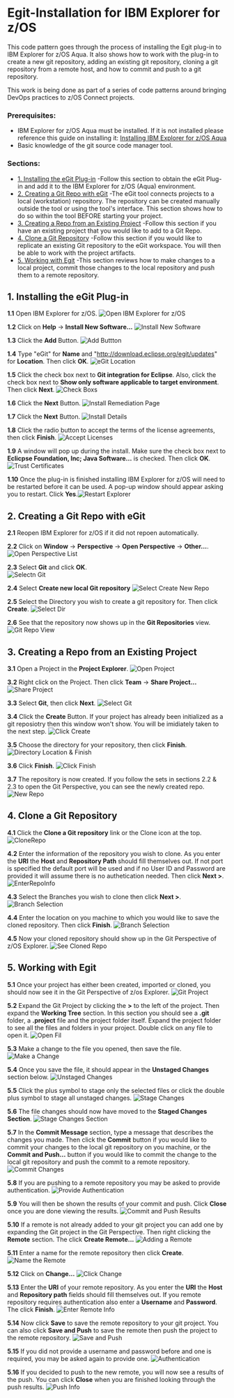 # Egit-Installation for IBM Explorer for z/OS <!-- omit in toc -->

This code pattern goes through the process of installing the Egit plug-in to IBM Explorer for z/OS Aqua. It also shows how to work with the plug-in to create a new git repository, adding an existing git repository, cloning a git repository from a remote host, and how to commit and push to a git repository.

This work is being done as part of a series of code patterns around bringing DevOps practices to z/OS Connect projects.

### Prerequisites:

- IBM Explorer for z/OS Aqua must be installed. If it is not installed please reference this guide on installing it: [Installing IBM Explorer for z/OS Aqua](https://www.ibm.com/support/knowledgecenter/en/SSBDYH_3.2/com.ibm.zexpl.install.client.doc/topics/install20.html)
- Basic knowledge of the git source code manager tool.

### Sections: <!-- omit in toc -->

- [1. Installing the eGit Plug-in](#1-installing-the-egit-plug-in)
-Follow this section to obtain the eGit Plug-in and add it to the IBM Explorer for z/OS (Aqua) environment.
- [2. Creating a Git Repo with eGit](#2-creating-a-git-repo-with-egit)
-The eGit tool connects projects to a local (workstation) repository.  The repository can be created manually outside the tool or using the tool's interface.  This section shows how to do so within the tool BEFORE starting your project.
- [3. Creating a Repo from an Existing Project](#3-creating-a-repo-from-an-existing-project)
-Follow this section if you have an existing project that you would like to add to a Git Repo.
- [4. Clone a Git Repository](#4-clone-a-git-repository)
-Follow this section if you would like to replicate an existing Git repository to the eGit workspace.  You will then be able to work with the project artifacts.
- [5. Working with Egit](#5-working-with-egit)
-This section reviews how to make changes to a local project, commit those changes to the local repository and push them to a remote repository.

## 1. Installing the eGit Plug-in

**1.1** Open IBM Explorer for z/OS. ![Open IBM Explorer for z/OS](docs/source/images/Windows-Egit-Installation-Screenshots/1.1-OpenZOSExplorer.png)

**1.2** Click on **Help** -> **Install New Software...** ![Install New Software](docs/source/images/Windows-Egit-Installation-Screenshots/1.2-InstallNewSoftware.png)

**1.3** Click the **Add** Button. ![Add Buttton](docs/source/images/Windows-Egit-Installation-Screenshots/1.3-AddButton.png)

**1.4** Type "eGit" for **Name** and "http://download.eclipse.org/egit/updates" for **Location**. Then click **OK**. ![eGit Location](docs/source/images/Windows-Egit-Installation-Screenshots/1.4-EgitLink.png)

**1.5** Click the check box next to **Git integration for Eclipse**. Also, click the check box next to **Show only software applicable to target environment**. Then click **Next**. ![Check Boxs](docs/source/images/Windows-Egit-Installation-Screenshots/1.5-CheckBoxs.png)

**1.6** Click the **Next** Button. ![Install Remediation Page](docs/source/images/Windows-Egit-Installation-Screenshots/1.6-InstallRemediationPage.png)

**1.7** Click the **Next** Button. ![Install Details](docs/source/images/Windows-Egit-Installation-Screenshots/1.7-InstallDetails.png)

**1.8** Click the radio button to accept the terms of the license agreements, then click **Finish**. ![Accept Licenses](docs/source/images/Windows-Egit-Installation-Screenshots/1.8-AcceptLicenses.png)

**1.9** A window will pop up during the install. Make sure the check box next to **Eclicpse Foundation\, Inc; Java Software...** is checked. Then click **OK**.<br/> ![Trust Certificates](docs/source/images/Windows-Egit-Installation-Screenshots/1.9-TrustCertificates.png)

**1.10** Once the plug-in is finished installing IBM Explorer for z/OS will need to be restarted before it can be used. A pop-up window should appear asking you to restart. Click **Yes**.![Restart Explorer](docs/source/images/Windows-Egit-Installation-Screenshots/1.10-Restart.png)

## 2. Creating a Git Repo with eGit

**2.1** Reopen IBM Explorer for z/OS if it did not repoen automatically.

**2.2** Click on **Window** -> **Perspective** -> **Open Perspective** -> **Other...**. ![Open Perspective List](docs/source/images/Windows-Egit-Installation-Screenshots/2.2-OpenPerspectiveList.png)

**2.3** Select **Git** and click **OK**. <br/> ![Selectn Git](docs/source/images/Windows-Egit-Installation-Screenshots/2.3-SelectGit.png)

**2.4** Select **Create new local Git repository** ![Select Create New Repo](docs/source/images/Windows-Egit-Installation-Screenshots/2.4-CreateNewRepo.png)

**2.5** Select the Directory you wish to create a git repository for. Then click **Create**. ![Select Dir](docs/source/images/Windows-Egit-Installation-Screenshots/2.5-SelectDir.png)

**2.6** See that the repository now shows up in the **Git Repositories** view. ![Git Repo View ](docs/source/images/Windows-Egit-Installation-Screenshots/2.6-SeeRepo.png)

## 3. Creating a Repo from an Existing Project

**3.1** Open a Project in the **Project Explorer**. ![Open Project](docs/source/images/Windows-Egit-Installation-Screenshots/3.1-OpenProject.png)

**3.2** Right click on the Project. Then click **Team** -> **Share Project...** ![Share Project](docs/source/images/Windows-Egit-Installation-Screenshots/3.2-ShareProject.png)

**3.3** Select **Git**, then click **Next**. ![Select Git](docs/source/images/Windows-Egit-Installation-Screenshots/3.3-SelectGit.png)

**3.4** Click the **Create** Button. If your project has already been initialized as a git reposiotry then this window won't show. You will be imidiately taken to the next step. ![Click Create](docs/source/images/Windows-Egit-Installation-Screenshots/3.4-ClickCreate.png)

**3.5** Choose the directory for your repository, then click **Finish**. ![Directory Location & Finish](docs/source/images/Windows-Egit-Installation-Screenshots/3.5-DirLocation&Finish.png)

**3.6** Click **Finish**. ![Click Finish](docs/source/images/Windows-Egit-Installation-Screenshots/3.6-Finish.png)

**3.7** The repository is now created. If you follow the sets in sections 2.2 & 2.3 to open the Git Perspective, you can see the newly created repo. ![New Repo](docs/source/images/Windows-Egit-Installation-Screenshots/3.7-GitPerspective.png)

## 4. Clone a Git Repository

**4.1** Click the **Clone a Git repository** link or the Clone icon at the top. ![CloneRepo](docs/source/images/Windows-Egit-Installation-Screenshots/4.1-CloneGitRepo.png)

**4.2** Enter the information of the repository you wish to clone. As you enter the **URI** the **Host** and **Repository Path** should fill themselves out. If not port is specified the default port will be used and if no User ID and Password are provided it will assume there is no authetication needed. Then click **Next >**. ![EnterRepoInfo](docs/source/images/Windows-Egit-Installation-Screenshots/4.2-EnterRepoInfo.png)

**4.3** Select the Branches you wish to clone then click **Next >**. ![Branch Selection](docs/source/images/Windows-Egit-Installation-Screenshots/4.3-BranchSelection.png)

**4.4** Enter the location on you machine to which you would like to save the cloned repository. Then click **Finish**. ![Branch Selection](docs/source/images/Windows-Egit-Installation-Screenshots/4.4-LocalDestination.png)

**4.5** Now your cloned repository should show up in the Git Perspective of z/OS Explorer. ![See Cloned Repo](docs/source/images/Windows-Egit-Installation-Screenshots/4.5-SeeClonedRepo.png)

## 5. Working with Egit

**5.1** Once your project has either been created, imported or cloned, you should now see it in the Git Perspective of z/os Explorer. ![Git Project](docs/source/images/Windows-Egit-Installation-Screenshots/5.1-GitProject.png)

**5.2** Expand the Git Project by clicking the **>** to the left of the project. Then expand the **Working Tree** section. In this section you should see a **.git** folder, a **.project** file and the project folder itself. Expand the project folder to see all the files and folders in your project. Double click on any file to open it. ![Open Fil](docs/source/images/Windows-Egit-Installation-Screenshots/5.2-OpenFile.png)

**5.3** Make a change to the file you opened, then save the file. ![Make a Change](docs/source/images/Windows-Egit-Installation-Screenshots/5.3-MakeAChange.png)

**5.4** Once you save the file, it should appear in the **Unstaged Changes** section below. ![Unstaged Changes](docs/source/images/Windows-Egit-Installation-Screenshots/5.4-UnstagedChanges.png)

**5.5** Click the plus symbol to stage only the selected files or click the double plus symbol to stage all unstaged changes. ![Stage Changes](docs/source/images/Windows-Egit-Installation-Screenshots/5.5-StageChanges.png)

**5.6** The file changes should now have moved to the **Staged Changes Section**. ![Stage Changes Section](docs/source/images/Windows-Egit-Installation-Screenshots/5.6-StagedChangesSection.png)

**5.7** In the **Commit Message** section, type a message that describes the changes you made. Then click the **Commit** button if you would like to commit your changes to the local git repository on you machine, or the **Commit and Push...** button if you would like to commit the change to the local git repository and push the commit to a remote repository. ![Commit Changes](docs/source/images/Windows-Egit-Installation-Screenshots/5.7-CommitChanges.png)

**5.8** If you are pushing to a remote repository you may be asked to provide authentication. ![Provide Authentication](docs/source/images/Windows-Egit-Installation-Screenshots/5.8-ProvideAuthentication.png)

**5.9** You will then be shown the results of your commit and push. Click **Close** once you are done viewing the results. ![Commit and Push Results](docs/source/images/Windows-Egit-Installation-Screenshots/5.9-CommitAndPushResults.png)

**5.10** If a remote is not already added to your git project you can add one by expanding the Git project in the Git Perspective. Then right clicking the **Remote** section. The click **Create Remote...** ![Adding a Remote](docs/source/images/Windows-Egit-Installation-Screenshots/5.10-AddingRemote.png)

**5.11** Enter a name for the remote repository then click **Create**. ![Name the Remote](docs/source/images/Windows-Egit-Installation-Screenshots/5.11-NameTheRemote.png)

**5.12** Click on **Change...** ![Click Change](docs/source/images/Windows-Egit-Installation-Screenshots/5.12-ClickChange.png)

**5.13** Enter the **URI** of your remote repository. As you enter the **URI** the **Host** and **Repository path** fields should fill themselves out. If you remote repository requires authentication also enter a **Username** and **Password**. The click **Finish**. ![Enter Remote Info](docs/source/images/Windows-Egit-Installation-Screenshots/5.13-EnterRemoteInfo.png)

**5.14** Now click **Save** to save the remote repository to your git project. You can also click **Save and Push** to save the remote then push the project to the remote repository. ![Save and Push](docs/source/images/Windows-Egit-Installation-Screenshots/5.14-SaveAndPush.png)

**5.15** If you did not provide a username and password before and one is required, you may be asked again to provide one. ![Authentication](docs/source/images/Windows-Egit-Installation-Screenshots/5.15-Authenticate.png)

**5.16** If you decided to push to the new remote, you will now see a results of the push. You can click **Close** when you are finished looking through the push results. ![Push Info](docs/source/images/Windows-Egit-Installation-Screenshots/5.16-PushInfo.png)
